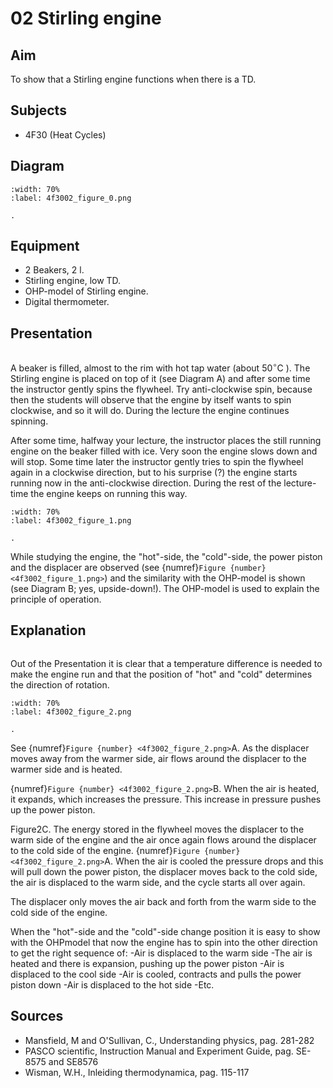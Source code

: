 # 02 Stirling engine 
    
  
## Aim   
 To show that a Stirling engine functions when there is a TD.    
  
## Subjects   
* 4F30 (Heat Cycles)   

## Diagram
   
```{figure} figures/figure_0.png
:width: 70%  
:label: 4f3002_figure_0.png  

. 
```

## Equipment
 *  2 Beakers, $2\mathrm{~l}$. 
 *  Stirling engine, low TD. 
 *  OHP-model of Stirling engine. 
 *  Digital thermometer.
     
  
## Presentation

```{iframe} https://www.youtube.com/embed/3Z4XlAOfLHU?si=JtXd95eKo60muiod
```

A beaker is filled, almost to the rim with hot tap water (about $50^{\circ} \mathrm{C}$ ). The Stirling engine is placed on top of it (see Diagram A) and after some time the instructor gently spins the flywheel. Try anti-clockwise spin, because then the students will observe that the engine by itself wants to spin clockwise, and so it will do. During the lecture the engine continues spinning.

After some time, halfway your lecture, the instructor places the still running engine on the beaker filled with ice. Very soon the engine slows down and will stop. Some time later the instructor gently tries to spin the flywheel again in a clockwise direction, but to his surprise (?) the engine starts running now in the anti-clockwise direction. During the rest of the lecture-time the engine keeps on running this way.
   
```{figure} figures/figure_1.png
:width: 70%  
:label: 4f3002_figure_1.png  

. 
```

While studying the engine, the "hot"-side, the "cold"-side, the power piston and the displacer are observed (see {numref}`Figure {number} <4f3002_figure_1.png>`) and the similarity with the OHP-model is shown (see Diagram B; yes, upside-down!). The OHP-model is used to explain the principle of operation.

## Explanation

```{iframe} https://www.youtube.com/embed/mt9k6Xhb_PI?si=kPiQMt8dxbhJ7vy8
```

Out of the Presentation it is clear that a temperature difference is needed to make the engine run and that the position of "hot" and "cold" determines the direction of rotation.

```{figure} figures/figure_2.png
:width: 70%  
:label: 4f3002_figure_2.png  

. 
```
See {numref}`Figure {number} <4f3002_figure_2.png>`A. As the displacer moves away from the warmer side, air flows around the displacer to the warmer side and is heated.

{numref}`Figure {number} <4f3002_figure_2.png>`B. When the air is heated, it expands, which increases the pressure. This increase in pressure pushes up the power piston.

Figure2C. The energy stored in the flywheel moves the displacer to the warm side of the engine and the air once again flows around the displacer to the cold side of the engine. {numref}`Figure {number} <4f3002_figure_2.png>`A. When the air is cooled the pressure drops and this will pull down the power piston, the displacer moves back to the cold side, the air is displaced to the warm side, and the cycle starts all over again.

The displacer only moves the air back and forth from the warm side to the cold side of the engine.

When the "hot"-side and the "cold"-side change position it is easy to show with the OHPmodel that now the engine has to spin into the other direction to get the right sequence of: -Air is displaced to the warm side -The air is heated and there is expansion, pushing up the power piston -Air is displaced to the cool side -Air is cooled, contracts and pulls the power piston down -Air is displaced to the hot side -Etc.    
  
## Sources
 *  Mansfield, M and O'Sullivan, C., Understanding physics, pag. 281-282 
 *  PASCO scientific, Instruction Manual and Experiment Guide, pag. SE-8575 and SE8576 
 *  Wisman, W.H., Inleiding thermodynamica, pag. 115-117
  
